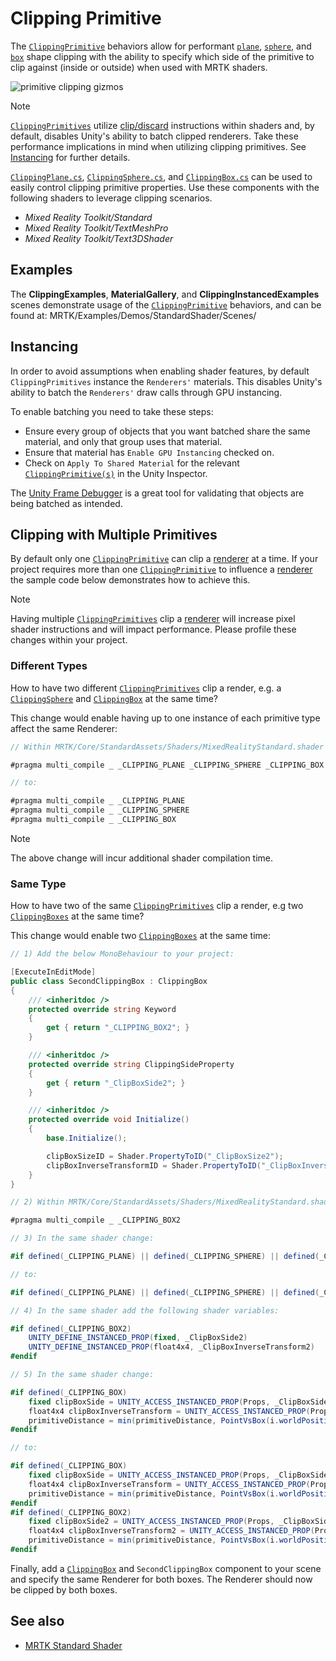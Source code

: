 # Clipping Primitive

The [`ClippingPrimitive`](xref:Microsoft.MixedReality.Toolkit.Utilities.ClippingPrimitive) behaviors allow for performant [`plane`](xref:Microsoft.MixedReality.Toolkit.Utilities.ClippingPlane), [`sphere`](xref:Microsoft.MixedReality.Toolkit.Utilities.ClippingSphere), and [`box`](xref:Microsoft.MixedReality.Toolkit.Utilities.ClippingBox) shape clipping with the ability to specify which side of the primitive to clip against (inside or outside) when used with MRTK shaders.

![primitive clipping gizmos](../Images/MRTKStandardShader/MRTK_PrimitiveClippingGizmos.gif)

> [!NOTE]
> [`ClippingPrimitives`](xref:Microsoft.MixedReality.Toolkit.Utilities.ClippingPrimitive) utilize [clip/discard](https://developer.download.nvidia.com/cg/clip.html) instructions within shaders and, by default, disables Unity's ability to batch clipped renderers. Take these performance implications in mind when utilizing clipping primitives. See [Instancing](#instancing) for further details.

[`ClippingPlane.cs`](xref:Microsoft.MixedReality.Toolkit.Utilities.ClippingPlane), [`ClippingSphere.cs`](xref:Microsoft.MixedReality.Toolkit.Utilities.ClippingSphere), and [`ClippingBox.cs`](xref:Microsoft.MixedReality.Toolkit.Utilities.ClippingBox) can be used to easily control clipping primitive properties. Use these components with the following shaders to leverage clipping scenarios. 

- *Mixed Reality Toolkit/Standard*
- *Mixed Reality Toolkit/TextMeshPro*
- *Mixed Reality Toolkit/Text3DShader*

## Examples

The **ClippingExamples**, **MaterialGallery**, and **ClippingInstancedExamples** scenes demonstrate usage of the [`ClippingPrimitive`](xref:Microsoft.MixedReality.Toolkit.Utilities.ClippingPrimitive) behaviors, and can be found at: MRTK/Examples/Demos/StandardShader/Scenes/

## Instancing

In order to avoid assumptions when enabling shader features, by default `ClippingPrimitives` instance the `Renderers'` materials. This disables Unity's ability to batch the `Renderers'` draw calls through GPU instancing. 

To enable batching you need to take these steps:

* Ensure every group of objects that you want batched share the same material, and only that group uses that material.
* Ensure that material has `Enable GPU Instancing` checked on.
* Check on `Apply To Shared Material` for the relevant [`ClippingPrimitive(s)`](xref:Microsoft.MixedReality.Toolkit.Utilities.ClippingPrimitive) in the Unity Inspector.

The [Unity Frame Debugger](https://docs.unity3d.com/Manual/FrameDebugger.html) is a great tool for validating that objects are being batched as intended.

## Clipping with Multiple Primitives
By default only one [`ClippingPrimitive`](xref:Microsoft.MixedReality.Toolkit.Utilities.ClippingPrimitive) can clip a [renderer](https://docs.unity3d.com/ScriptReference/Renderer.html) at a time. If your project requires more than one [`ClippingPrimitive`](xref:Microsoft.MixedReality.Toolkit.Utilities.ClippingPrimitive) to influence a [renderer](https://docs.unity3d.com/ScriptReference/Renderer.html)  the sample code below demonstrates how to achieve this.

> [!NOTE]
> Having multiple [`ClippingPrimitives`](xref:Microsoft.MixedReality.Toolkit.Utilities.ClippingPrimitive) clip a [renderer](https://docs.unity3d.com/ScriptReference/Renderer.html) will increase pixel shader instructions and will impact performance. Please profile these changes within your project.

### Different Types
How to have two different [`ClippingPrimitives`](xref:Microsoft.MixedReality.Toolkit.Utilities.ClippingPrimitive) clip a render, e.g. a [`ClippingSphere`](xref:Microsoft.MixedReality.Toolkit.Utilities.ClippingSphere) and [`ClippingBox`](xref:Microsoft.MixedReality.Toolkit.Utilities.ClippingBox) at the same time?

This change would enable having up to one instance of each primitive type affect the same Renderer:
```C#
// Within MRTK/Core/StandardAssets/Shaders/MixedRealityStandard.shader (or another MRTK shader) change:

#pragma multi_compile _ _CLIPPING_PLANE _CLIPPING_SPHERE _CLIPPING_BOX

// to:

#pragma multi_compile _ _CLIPPING_PLANE
#pragma multi_compile _ _CLIPPING_SPHERE
#pragma multi_compile _ _CLIPPING_BOX
```
> [!NOTE]
> The above change will incur additional shader compilation time.

### Same Type
How to have two of the same [`ClippingPrimitives`](xref:Microsoft.MixedReality.Toolkit.Utilities.ClippingPrimitive) clip a render, e.g two [`ClippingBoxes`](xref:Microsoft.MixedReality.Toolkit.Utilities.ClippingBox) at the same time?

This change would enable two [`ClippingBoxes`](xref:Microsoft.MixedReality.Toolkit.Utilities.ClippingBox) at the same time:
```C#
// 1) Add the below MonoBehaviour to your project:

[ExecuteInEditMode]
public class SecondClippingBox : ClippingBox
{
    /// <inheritdoc />
    protected override string Keyword
    {
        get { return "_CLIPPING_BOX2"; }
    }

    /// <inheritdoc />
    protected override string ClippingSideProperty
    {
        get { return "_ClipBoxSide2"; }
    }

    /// <inheritdoc />
    protected override void Initialize()
    {
        base.Initialize();

        clipBoxSizeID = Shader.PropertyToID("_ClipBoxSize2");
        clipBoxInverseTransformID = Shader.PropertyToID("_ClipBoxInverseTransform2");
    }
}

// 2) Within MRTK/Core/StandardAssets/Shaders/MixedRealityStandard.shader (or another MRTK shader) add the following multi_compile pragma:

#pragma multi_compile _ _CLIPPING_BOX2

// 3) In the same shader change:

#if defined(_CLIPPING_PLANE) || defined(_CLIPPING_SPHERE) || defined(_CLIPPING_BOX)

// to:

#if defined(_CLIPPING_PLANE) || defined(_CLIPPING_SPHERE) || defined(_CLIPPING_BOX) || defined(_CLIPPING_BOX2)

// 4) In the same shader add the following shader variables:

#if defined(_CLIPPING_BOX2)
    UNITY_DEFINE_INSTANCED_PROP(fixed, _ClipBoxSide2)
    UNITY_DEFINE_INSTANCED_PROP(float4x4, _ClipBoxInverseTransform2)
#endif

// 5) In the same shader change:

#if defined(_CLIPPING_BOX)
    fixed clipBoxSide = UNITY_ACCESS_INSTANCED_PROP(Props, _ClipBoxSide);
    float4x4 clipBoxInverseTransform = UNITY_ACCESS_INSTANCED_PROP(Props, _ClipBoxInverseTransform);
    primitiveDistance = min(primitiveDistance, PointVsBox(i.worldPosition.xyz, clipBoxInverseTransform) * clipBoxSide);
#endif

// to:

#if defined(_CLIPPING_BOX)
    fixed clipBoxSide = UNITY_ACCESS_INSTANCED_PROP(Props, _ClipBoxSide);
    float4x4 clipBoxInverseTransform = UNITY_ACCESS_INSTANCED_PROP(Props, _ClipBoxInverseTransform);
    primitiveDistance = min(primitiveDistance, PointVsBox(i.worldPosition.xyz, clipBoxInverseTransform) * clipBoxSide);
#endif
#if defined(_CLIPPING_BOX2)
    fixed clipBoxSide2 = UNITY_ACCESS_INSTANCED_PROP(Props, _ClipBoxSide2);
    float4x4 clipBoxInverseTransform2 = UNITY_ACCESS_INSTANCED_PROP(Props, _ClipBoxInverseTransform2);
    primitiveDistance = min(primitiveDistance, PointVsBox(i.worldPosition.xyz, clipBoxInverseTransform2) * clipBoxSide2);
#endif
```

Finally, add a [`ClippingBox`](xref:Microsoft.MixedReality.Toolkit.Utilities.ClippingBox) and `SecondClippingBox` component to your scene and specify the same Renderer for both boxes. The Renderer should now be clipped by both boxes.

## See also

* [MRTK Standard Shader](../README_MRTKStandardShader.md)
